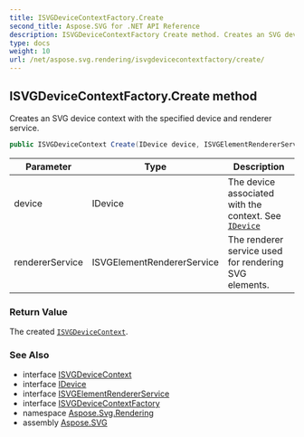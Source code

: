 ```yaml
---
title: ISVGDeviceContextFactory.Create
second_title: Aspose.SVG for .NET API Reference
description: ISVGDeviceContextFactory Create method. Creates an SVG device context with the specified device and renderer service
type: docs
weight: 10
url: /net/aspose.svg.rendering/isvgdevicecontextfactory/create/
---
```

## ISVGDeviceContextFactory.Create method

Creates an SVG device context with the specified device and renderer service.

```csharp
public ISVGDeviceContext Create(IDevice device, ISVGElementRendererService rendererService)
```

| Parameter | Type | Description |
| --- | --- | --- |
| device | IDevice | The device associated with the context. See [`IDevice`](../../idevice/) |
| rendererService | ISVGElementRendererService | The renderer service used for rendering SVG elements. |

### Return Value

The created [`ISVGDeviceContext`](../../isvgdevicecontext/).

### See Also

* interface [ISVGDeviceContext](../../isvgdevicecontext/)
* interface [IDevice](../../idevice/)
* interface [ISVGElementRendererService](../../isvgelementrendererservice/)
* interface [ISVGDeviceContextFactory](../)
* namespace [Aspose.Svg.Rendering](../../../aspose.svg.rendering/)
* assembly [Aspose.SVG](../../../)
